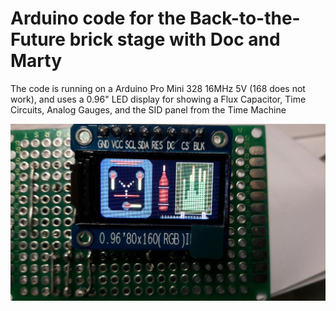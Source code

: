 
#    Arduino code for the Back-to-the-Future brick stage with Doc and Marty




The code is running on a Arduino Pro Mini 328 16MHz 5V (168 does not work),
and uses a 0.96" LED display for showing a Flux Capacitor, Time Circuits, 
Analog Gauges, and the SID panel from the Time Machine

![Image](../Pictures/20190315_152151.jpg)
